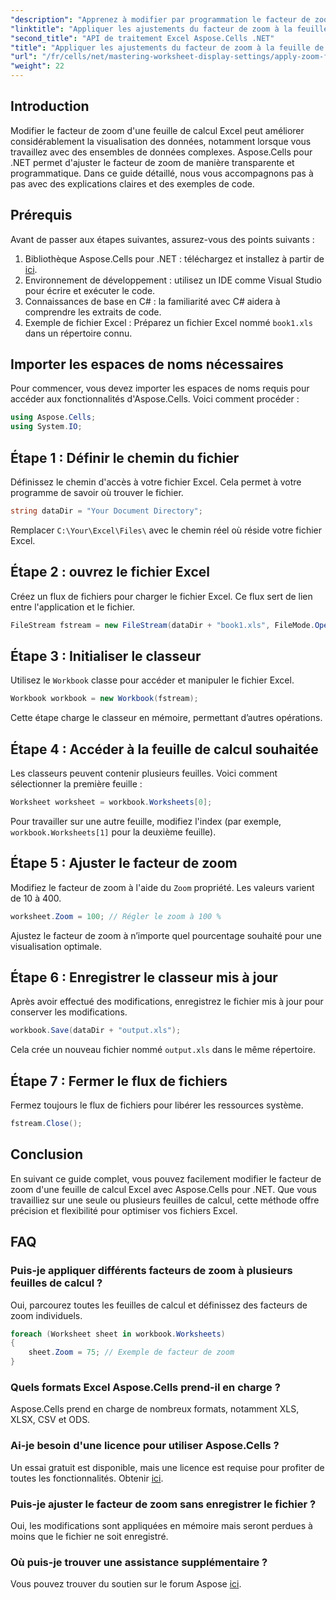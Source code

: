 ```yaml
---
"description": "Apprenez à modifier par programmation le facteur de zoom des feuilles de calcul Excel avec Aspose.Cells pour .NET. Suivez notre guide étape par étape avec des exemples de code détaillés pour améliorer la visualisation de vos fichiers Excel."
"linktitle": "Appliquer les ajustements du facteur de zoom à la feuille de calcul"
"second_title": "API de traitement Excel Aspose.Cells .NET"
"title": "Appliquer les ajustements du facteur de zoom à la feuille de calcul"
"url": "/fr/cells/net/mastering-worksheet-display-settings/apply-zoom-factor-adjustments/"
"weight": 22
---
```


## Introduction

Modifier le facteur de zoom d'une feuille de calcul Excel peut améliorer considérablement la visualisation des données, notamment lorsque vous travaillez avec des ensembles de données complexes. Aspose.Cells pour .NET permet d'ajuster le facteur de zoom de manière transparente et programmatique. Dans ce guide détaillé, nous vous accompagnons pas à pas avec des explications claires et des exemples de code.

## Prérequis  

Avant de passer aux étapes suivantes, assurez-vous des points suivants :  

1. Bibliothèque Aspose.Cells pour .NET : téléchargez et installez à partir de [ici](https://releases.aspose.com/cells/net/).  
2. Environnement de développement : utilisez un IDE comme Visual Studio pour écrire et exécuter le code.  
3. Connaissances de base en C# : la familiarité avec C# aidera à comprendre les extraits de code.  
4. Exemple de fichier Excel : Préparez un fichier Excel nommé `book1.xls` dans un répertoire connu.  

## Importer les espaces de noms nécessaires  

Pour commencer, vous devez importer les espaces de noms requis pour accéder aux fonctionnalités d'Aspose.Cells. Voici comment procéder :  

```csharp
using Aspose.Cells;
using System.IO;
```

## Étape 1 : Définir le chemin du fichier  

Définissez le chemin d'accès à votre fichier Excel. Cela permet à votre programme de savoir où trouver le fichier.  

```csharp
string dataDir = "Your Document Directory";
```

Remplacer `C:\Your\Excel\Files\` avec le chemin réel où réside votre fichier Excel.  

## Étape 2 : ouvrez le fichier Excel  

Créez un flux de fichiers pour charger le fichier Excel. Ce flux sert de lien entre l'application et le fichier.  

```csharp
FileStream fstream = new FileStream(dataDir + "book1.xls", FileMode.Open);
```

## Étape 3 : Initialiser le classeur  

Utilisez le `Workbook` classe pour accéder et manipuler le fichier Excel.  

```csharp
Workbook workbook = new Workbook(fstream);
```

Cette étape charge le classeur en mémoire, permettant d’autres opérations.  

## Étape 4 : Accéder à la feuille de calcul souhaitée  

Les classeurs peuvent contenir plusieurs feuilles. Voici comment sélectionner la première feuille :  

```csharp
Worksheet worksheet = workbook.Worksheets[0];
```

Pour travailler sur une autre feuille, modifiez l'index (par exemple, `workbook.Worksheets[1]` pour la deuxième feuille).  

## Étape 5 : Ajuster le facteur de zoom  

Modifiez le facteur de zoom à l'aide du `Zoom` propriété. Les valeurs varient de 10 à 400.  

```csharp
worksheet.Zoom = 100; // Régler le zoom à 100 %
```

Ajustez le facteur de zoom à n’importe quel pourcentage souhaité pour une visualisation optimale.  

## Étape 6 : Enregistrer le classeur mis à jour  

Après avoir effectué des modifications, enregistrez le fichier mis à jour pour conserver les modifications.  

```csharp
workbook.Save(dataDir + "output.xls");
```

Cela crée un nouveau fichier nommé `output.xls` dans le même répertoire.  

## Étape 7 : Fermer le flux de fichiers  

Fermez toujours le flux de fichiers pour libérer les ressources système.  

```csharp
fstream.Close();
```

## Conclusion  

En suivant ce guide complet, vous pouvez facilement modifier le facteur de zoom d'une feuille de calcul Excel avec Aspose.Cells pour .NET. Que vous travailliez sur une seule ou plusieurs feuilles de calcul, cette méthode offre précision et flexibilité pour optimiser vos fichiers Excel.  


## FAQ  

### Puis-je appliquer différents facteurs de zoom à plusieurs feuilles de calcul ?  
Oui, parcourez toutes les feuilles de calcul et définissez des facteurs de zoom individuels.  

```csharp
foreach (Worksheet sheet in workbook.Worksheets)
{
    sheet.Zoom = 75; // Exemple de facteur de zoom
}
```

### Quels formats Excel Aspose.Cells prend-il en charge ?  
Aspose.Cells prend en charge de nombreux formats, notamment XLS, XLSX, CSV et ODS.  

### Ai-je besoin d'une licence pour utiliser Aspose.Cells ?  
Un essai gratuit est disponible, mais une licence est requise pour profiter de toutes les fonctionnalités. Obtenir [ici](https://purchase.aspose.com/buy).  

### Puis-je ajuster le facteur de zoom sans enregistrer le fichier ?  
Oui, les modifications sont appliquées en mémoire mais seront perdues à moins que le fichier ne soit enregistré.  

### Où puis-je trouver une assistance supplémentaire ?  
Vous pouvez trouver du soutien sur le forum Aspose [ici](https://forum.aspose.com/c/cells/9).